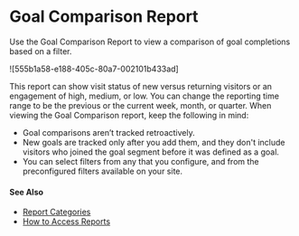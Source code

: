 

# Goal Comparison Report

Use the Goal Comparison Report to view a comparison of goal completions based
on a filter.

![555b1a58-e188-405c-80a7-002101b433ad]

This report can show visit status of new versus returning visitors or an
engagement of high, medium, or low. You can change the reporting time range to
be the previous or the current week, month, or quarter. When viewing the Goal
Comparison report, keep the following in mind:

  * Goal comparisons aren’t tracked retroactively.
  * New goals are tracked only after you add them, and they don't include visitors who joined the goal segment before it was defined as a goal.
  * You can select filters from any that you configure, and from the preconfigured filters available on your site.

#### See Also

  * [Report Categories](https://help.salesforce.com/s/articleView?id=sf.mc_pers_report_categories.htm&language=en_US&type=5 "Marketing Cloud Personalization provides reports that cover a number of categories. These reports provide metrics about user-focused activities, results and goal completions, customer visits and engagement, and metrics to help manage your Marketing Cloud Personalization product consumption.")
  * [How to Access Reports](https://help.salesforce.com/s/articleView?id=sf.mc_pers_report_access.htm&language=en_US&type=5 "Access Personalization reports to view sophisticated yet easy-to-understand analytics, statistics, and attribution metrics. By default, Personalization shows the Reports Dashboard as the first page.")

